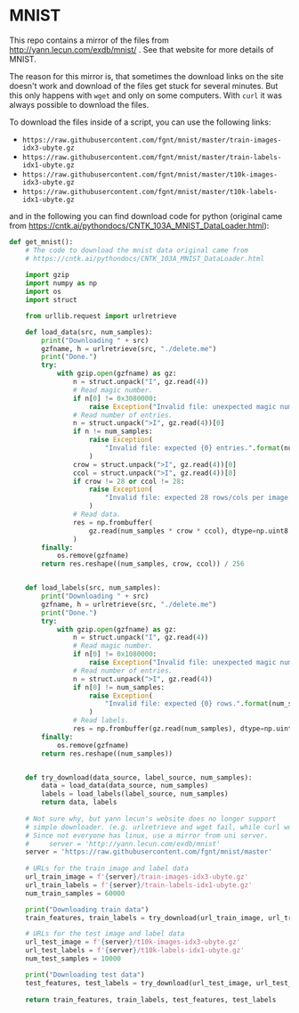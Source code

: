 # MNIST

This repo contains a mirror of the files from http://yann.lecun.com/exdb/mnist/ .
See that website for more details of MNIST.

The reason for this mirror is, that sometimes the download links on the site doesn't work and download of the files get stuck for several minutes.
But this only happens with `wget` and only on some computers.
With `curl` it was always possible to download the files.

To download the files inside of a script, you can use the following links:
 - `https://raw.githubusercontent.com/fgnt/mnist/master/train-images-idx3-ubyte.gz`
 - `https://raw.githubusercontent.com/fgnt/mnist/master/train-labels-idx1-ubyte.gz`
 - `https://raw.githubusercontent.com/fgnt/mnist/master/t10k-images-idx3-ubyte.gz`
 - `https://raw.githubusercontent.com/fgnt/mnist/master/t10k-labels-idx1-ubyte.gz`

and in the following you can find download code for python (original came from https://cntk.ai/pythondocs/CNTK_103A_MNIST_DataLoader.html):

```python
def get_mnist():
    # The code to download the mnist data original came from
    # https://cntk.ai/pythondocs/CNTK_103A_MNIST_DataLoader.html
    
    import gzip
    import numpy as np
    import os
    import struct

    from urllib.request import urlretrieve 

    def load_data(src, num_samples):
        print("Downloading " + src)
        gzfname, h = urlretrieve(src, "./delete.me")
        print("Done.")
        try:
            with gzip.open(gzfname) as gz:
                n = struct.unpack("I", gz.read(4))
                # Read magic number.
                if n[0] != 0x3080000:
                    raise Exception("Invalid file: unexpected magic number.")
                # Read number of entries.
                n = struct.unpack(">I", gz.read(4))[0]
                if n != num_samples:
                    raise Exception(
                        "Invalid file: expected {0} entries.".format(num_samples)
                    )
                crow = struct.unpack(">I", gz.read(4))[0]
                ccol = struct.unpack(">I", gz.read(4))[0]
                if crow != 28 or ccol != 28:
                    raise Exception(
                        "Invalid file: expected 28 rows/cols per image."
                    )
                # Read data.
                res = np.frombuffer(
                    gz.read(num_samples * crow * ccol), dtype=np.uint8
                )
        finally:
            os.remove(gzfname)
        return res.reshape((num_samples, crow, ccol)) / 256


    def load_labels(src, num_samples):
        print("Downloading " + src)
        gzfname, h = urlretrieve(src, "./delete.me")
        print("Done.")
        try:
            with gzip.open(gzfname) as gz:
                n = struct.unpack("I", gz.read(4))
                # Read magic number.
                if n[0] != 0x1080000:
                    raise Exception("Invalid file: unexpected magic number.")
                # Read number of entries.
                n = struct.unpack(">I", gz.read(4))
                if n[0] != num_samples:
                    raise Exception(
                        "Invalid file: expected {0} rows.".format(num_samples)
                    )
                # Read labels.
                res = np.frombuffer(gz.read(num_samples), dtype=np.uint8)
        finally:
            os.remove(gzfname)
        return res.reshape((num_samples))


    def try_download(data_source, label_source, num_samples):
        data = load_data(data_source, num_samples)
        labels = load_labels(label_source, num_samples)
        return data, labels
    
    # Not sure why, but yann lecun's website does no longer support 
    # simple downloader. (e.g. urlretrieve and wget fail, while curl work)
    # Since not everyone has linux, use a mirror from uni server.
    #     server = 'http://yann.lecun.com/exdb/mnist'
    server = 'https://raw.githubusercontent.com/fgnt/mnist/master'
    
    # URLs for the train image and label data
    url_train_image = f'{server}/train-images-idx3-ubyte.gz'
    url_train_labels = f'{server}/train-labels-idx1-ubyte.gz'
    num_train_samples = 60000

    print("Downloading train data")
    train_features, train_labels = try_download(url_train_image, url_train_labels, num_train_samples)

    # URLs for the test image and label data
    url_test_image = f'{server}/t10k-images-idx3-ubyte.gz'
    url_test_labels = f'{server}/t10k-labels-idx1-ubyte.gz'
    num_test_samples = 10000

    print("Downloading test data")
    test_features, test_labels = try_download(url_test_image, url_test_labels, num_test_samples)
    
    return train_features, train_labels, test_features, test_labels
```
